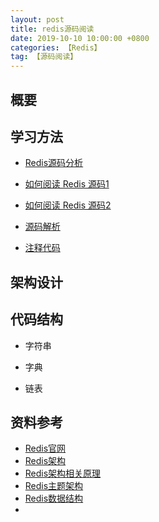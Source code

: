 ```yaml
---
layout: post
title: redis源码阅读
date: 2019-10-10 10:00:00 +0800
categories: 【Redis】
tag: 【源码阅读】
---
```


## 概要


## 学习方法
- [Redis源码分析](https://blog.csdn.net/nawenqiang/article/details/78461031)

- [如何阅读 Redis 源码1](http://blog.huangz.me/diary/2014/how-to-read-redis-source-code.html)

- [如何阅读 Redis 源码2](https://redissrc.readthedocs.io/en/latest/datastruct/sds.html)

- [源码解析](https://redissrc.readthedocs.io/en/latest/#id3)
- [注释代码](git@gitee.com:klearner/redis.git)


## 架构设计


## 代码结构

- 字符串

- 字典

- 链表







## 资料参考

- [Redis官网](https://redis.io/)
- [Redis架构](https://www.cnblogs.com/panpanwelcome/p/8483725.html)
- [Redis架构相关原理](https://www.jianshu.com/p/6ec58693ee21)
- [Redis主题架构](https://blog.51cto.com/13902811/2294162)
- [Redis数据结构](https://www.runoob.com/w3cnote/redis-intro-data-structure.html)
- 
